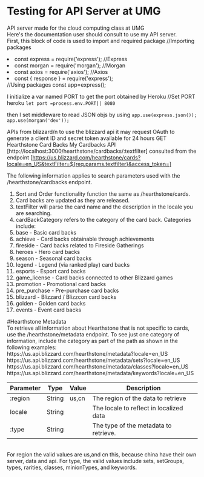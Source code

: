 # Testing for API Server at UMG 
API server made for the cloud computing class at UMG<br>
Here's the documentation user should consult to use my API server.<br>
First, this block of code is used to import and required package
//Importing packages

<li>const express = require('express');   //Express </li>
<li>const morgan = require('morgan');     //Morgan</li>
<li>const axios = require('axios');       //Axios</li>
<li>const { response } = require('express');</li>
//Using packages
const app=express();

I initialize a var named PORT to get the port obtained by Heroku 
//Set PORT heroku
`let port =process.env.PORT|| 8080`

then I set middleware to read JSON objs by using
`app.use(express.json());
app.use(morgan('dev'));`


APIs from blizzard/n
to use the blizzard api it may request OAuth to generate a client ID and secret token available for 24 hours 
GET
Hearthstone Card Backs
My Cardbacks API [http://localhost:3000/hearthstone/cardbacks/:textfilter] consulted from the endpoint
[https://us.blizzard.com/hearthstone/cards?locale=en_US&textFilter=${req.params.textfilter}&access_token=]

The following information applies to search parameters used with the /hearthstone/cardbacks endpoint.

<ol>
<li>Sort and Order functionality function the same as /hearthstone/cards.</li>
<li>Card backs are updated as they are released.</li>
<li>textFilter will parse the card name and the description in the locale you are searching.</li>
<li>cardBackCategory refers to the category of the card back. Categories include:</li>
<li>base - Basic card backs</li>
<li>achieve - Card backs obtainable through achievements</li>
<li>fireside - Card backs related to Fireside Gatherings</li>
<li>heroes - Hero card backs</li>
<li>season - Seasonal card backs</li>
<li>legend - Legend (via ranked play) card backs</li>
<li>esports - Esport card backs</li>
<li>game_license - Card backs connected to other Blizzard games</li>
<li>promotion - Promotional card backs</li>
<li>pre_purchase - Pre-purchase card backs</li>
<li>blizzard - Blizzard / Blizzcon card backs</li>
<li>golden - Golden card backs</li>
<li>events - Event card backs</li>
</ol>
#Hearthstone Metadata<br>
To retrieve all information about Hearthstone that is not specific to cards, use the /hearthstone/metadata endpoint. To see just one category of information, include the category as part of the path as shown in the following examples:<br>
https://us.api.blizzard.com/hearthstone/metadata?locale=en_US<br>
https://us.api.blizzard.com/hearthstone/metadata/sets?locale=en_US<br>
https://us.api.blizzard.com/hearthstone/metadata/classes?locale=en_US<br>
https://us.api.blizzard.com/hearthstone/metadata/keywords?locale=en_US<br>

|Parameter|Type|Value|Description|
|---------|----|-----|-----------|
|:region|String|us,cn|The region of the data to retrieve|
|locale|String|     |The locale to reflect in localized data|
|:type|String|      |The type of the metadata to retrieve.|
<br>
For region the valid values are us,and cn this, because china have their own server, data and api.
For type, the valid values include sets, setGroups, types, rarities, classes, minionTypes, and keywords.



